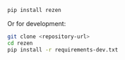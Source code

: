 ```bash
pip install rezen
```

Or for development:

```bash
git clone <repository-url>
cd rezen
pip install -r requirements-dev.txt
``` 